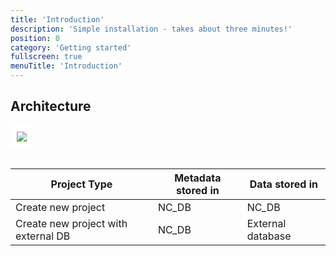 ```yaml
---
title: 'Introduction'
description: 'Simple installation - takes about three minutes!'
position: 0
category: 'Getting started'
fullscreen: true
menuTitle: 'Introduction'
---
```



## Architecture

<img src="architecture.png" style="background: white;border-radius:4px;padding :10px">




<br>
<br>




| Project Type | Metadata stored in | Data stored in |
|---------|-----------|--------|
| Create new project | NC_DB | NC_DB |
| Create new project with external DB | NC_DB | External database |





<br>
<br>
<br>
<br>